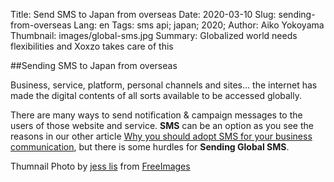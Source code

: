 Title: Send SMS to Japan from overseas
Date: 2020-03-10
Slug: sending-from-overseas
Lang: en
Tags: sms api; japan; 2020; 
Author: Aiko Yokoyama
Thumbnail: images/global-sms.jpg
Summary: Globalized world needs flexibilities and Xoxzo takes care of this


##Sending SMS to Japan from overseas

Business, service, platform, personal channels and sites... the internet has made the digital contents of all sorts available to be accessed globally. 

There are many ways to send notification & campaign messages to the users of those website and service. **SMS** can be an option as you see the reasons in our other article [Why you should adopt SMS for your business communication](https://blog.xoxzo.com/ja/2018/04/06/why-adopt-sms/), but there is some hurdles for **Sending Global SMS**.












Thumnail Photo by <a href="/photographer/jeinny-46342">jess lis</a> from <a href="https://freeimages.com/">FreeImages</a>
